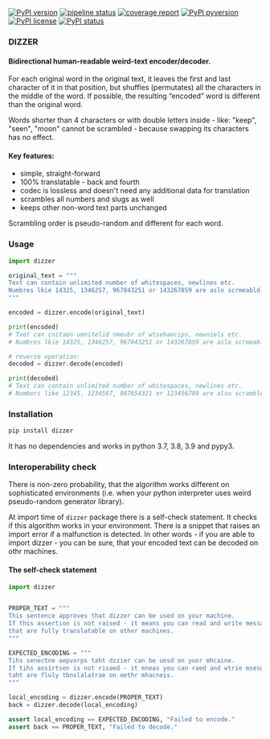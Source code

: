 
[![PyPI version](https://img.shields.io/pypi/v/dizzer.svg)](https://pypi.python.org/pypi/dizzer/)
[![pipeline status](https://gitlab.com/kamichal/dizzer/badges/master/pipeline.svg)](https://gitlab.com/kamichal/dizzer/-/commits/master)
[![coverage report](https://gitlab.com/kamichal/dizzer/badges/master/coverage.svg)](https://gitlab.com/kamichal/dizzer/-/commits/master)
[![PyPI pyversion](https://img.shields.io/pypi/pyversions/AIRIUM.svg)](https://pypi.org/project/dizzer/)
[![PyPI license](https://img.shields.io/pypi/l/AIRIUM.svg)](https://pypi.python.org/pypi/dizzer/)
[![PyPI status](https://img.shields.io/pypi/status/AIRIUM.svg)](https://pypi.python.org/pypi/dizzer/)

### DIZZER

#### Bidirectional human-readable weird-text encoder/decoder.

For each original word in the original text, it leaves the first and last character of it in that
position, but shuffles (permutates) all the characters in the middle of the word. If possible,
the resulting “encoded” word is different than the original word.

Words shorter than 4 characters or with double letters inside - like: "keep", 
"seen", "moon"  cannot be scrambled - because swapping its characters has no effect.

#### Key features: 
- simple, straight-forward
- 100% translatable - back and fourth
- codec is lossless and doesn't need any additional data for translation 
- scrambles all numbers and slugs as well
- keeps other non-word text parts unchanged

Scrambling order is pseudo-random and different for each word.

### Usage
```python
import dizzer

original_text = """
Text can contain unlimited number of whitespaces, newlines etc.
Numbres lkie 14325, 1346257, 967843251 or 143267859 are aslo scrmeabld.
"""

encoded = dizzer.encode(original_text)

print(encoded)
# Txet can cnitaon umnitelid nmeubr of wtsehaecips, newniels etc.
# Numbres lkie 14325, 1346257, 967843251 or 143267859 are aslo scrmeabld.

# reverse operation:
decoded = dizzer.decode(encoded)

print(decoded)
# Text can contain unlimited number of whitespaces, newlines etc.
# Numbers like 12345, 1234567, 987654321 or 123456789 are also scrambled. 

```

### Installation
```bash
pip install dizzer
```
It has no dependencies and works in python 3.7, 3.8, 3.9 and pypy3.


### Interoperability check
There is non-zero probability, that the algorithm works 
different on sophisticated environments (i.e. when your python interpreter 
uses weird pseudo-random generator library).

At import time of `dizzer` package there is a self-check statement. 
It checks if this algorithm works in your environment. 
There is a snippet that raises an import error if a malfunction is detected.
In other words - if you are able to import dizzer - you can be sure, that your 
encoded text can be decoded on othr machines.

#### The self-check statement

```python
import dizzer


PROPER_TEXT = """
This sentence approves that dizzer can be used on your machine.
If this assertion is not raised - it means you can read and write messages
that are fully translatable on other machines.
"""

EXPECTED_ENCODING = """
Tihs senectne aepvorps taht dzzier can be uesd on yuor mhcaine.
If tihs aosirtsen is not risaed - it mneas you can raed and wtrie msesgeas
taht are fluly tbnslalatrae on oethr mhacneis.
"""

local_encoding = dizzer.encode(PROPER_TEXT)
back = dizzer.decode(local_encoding)

assert local_encoding == EXPECTED_ENCODING, "Failed to encode."
assert back == PROPER_TEXT, "Failed to decode."

```
